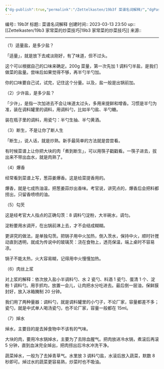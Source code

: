 ```yaml
---
{"dg-publish":true,"permalink":"/Zettelkasten/19b3f 菜谱名词解释/","dgPassFrontmatter":true}
---
```


编号:: 19b3f
标题:: 菜谱名词解释
创建时间:: 2023-03-13 23:50
up:: [[Zettelkasten/19b3 家常菜的炒菜技巧\|19b3 家常菜的炒菜技巧]]
来源:: 

---
（1）适量盐，是多少盐？

「适量」，就是放下去咸淡刚好，有了味道，但不过头。

这个可以根据自己的口味来确定。200g 菜量，第一次先加 1 调料勺半盐，是我们做菜的盐量。尝味后如果觉得不够，再半勺半勺加。

你的口味要自己试，试完，记住这个分量。以及，盐一般是出锅前加。

（2）少许盐，是多少盐？

「少许」，是指一次加进去不会让味道太过头，多用来提鲜和增香。习惯是半勺为准，装在调料罐里的调料，用调料勺，比如半勺盐、半勺糖。

装在瓶子里的调料，用瓷勺：半勺生抽、半勺黄酒。

（3）断生，不是让你了断人生

「断生」，说人话，就是炒熟。新手最简单的方法就是尝尝看。

有时候菜谱上让你把大块的肉「煮到断生」，可以用筷子戳戳看。一筷子进去，拔出来不带出血水，就是肉熟了。

（4）爆香

经常看到菜谱上写，葱蒜姜爆香。这是给菜提香用的。

爆香，就是七成热油温，把葱姜蒜炒出香味。考官说，讲究点的，爆香后会把料都捞出，只留香喷喷的油。

（5）勾芡

这是经考官大人指点的正确勾茨：8 调料勺淀粉，大半碗水，调匀。

淀粉要用水调开，在出锅前淋上去，才不会结成糊糊。

更讲究的做法，是单独勾茨。把锅子用中火加热，倒入茨水，保持中火，顺时针搅动直到透明，就成为传说中的玻璃芡：浇在食物上，透亮保温，端上桌时不容易凉。

锅子不能太热，火大容易糊，记得用中火慢慢加热。

（6）肉丝上浆

对上浆的解释：依次放入盐小半调料勺、水 2 瓷勺、料酒 1 瓷勺、蛋清 1 个、淀粉 1 调料勺。用手抓均，放置一会儿，让肉把水分吃进去。最后倒一层油，保鲜膜封好，放入冰箱腌制 20 分钟。

我们用了两种量器：调料勺，就是调料罐里的小勺子，不论厂家，容量都差不多；瓷勺，就是中式单人喝汤瓷勺，也不论厂家，容量一般都在 15ml。

（7）焯水

焯水，主要目的是去掉食物中不该有的气味。

大块的肉，要用冷水锅焯水，主要为了去除血腥气。把肉放进冷水锅，煮滚后再滚 5 分钟，直到血沫完全焯出，把肉捞出后冷水冲洗干净。

蔬菜焯水，一般为了去掉青草气。水里放 3 调料勺盐，水滚后放入蔬菜，默数 8 秒即可。焯过水的蔬菜更容易熟，炒菜时也不吸油。